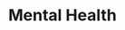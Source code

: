 ---
title: Mental Health
summary: I'm planning on putting thoughts on various aspects of my journey with mental health in here.
description: Explore some of my recent posts.
---